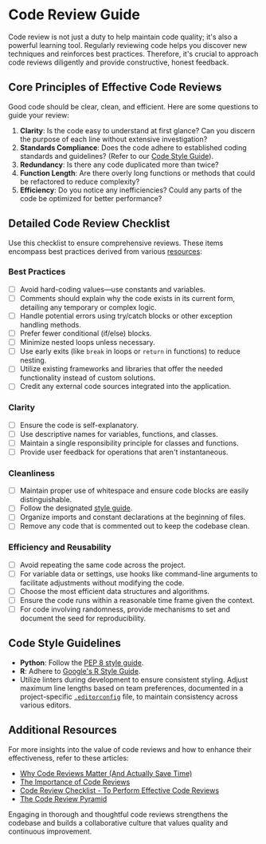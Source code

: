 # Code Review Guide

Code review is not just a duty to help maintain code quality; it's also a powerful learning tool. Regularly reviewing code helps you discover new techniques and reinforces best practices. Therefore, it's crucial to approach code reviews diligently and provide constructive, honest feedback.

## Core Principles of Effective Code Reviews

Good code should be clear, clean, and efficient. Here are some questions to guide your review:

1. **Clarity**: Is the code easy to understand at first glance? Can you discern the purpose of each line without extensive investigation?
2. **Standards Compliance**: Does the code adhere to established coding standards and guidelines? (Refer to our [Code Style Guide](#code-style)).
3. **Redundancy**: Is there any code duplicated more than twice?
4. **Function Length**: Are there overly long functions or methods that could be refactored to reduce complexity?
5. **Efficiency**: Do you notice any inefficiencies? Could any parts of the code be optimized for better performance?

## Detailed Code Review Checklist

Use this checklist to ensure comprehensive reviews. These items encompass best practices derived from various [resources](#additional-resources):

### Best Practices
- [ ] Avoid hard-coding values—use constants and variables.
- [ ] Comments should explain why the code exists in its current form, detailing any temporary or complex logic.
- [ ] Handle potential errors using try/catch blocks or other exception handling methods.
- [ ] Prefer fewer conditional (if/else) blocks.
- [ ] Minimize nested loops unless necessary.
- [ ] Use early exits (like `break` in loops or `return` in functions) to reduce nesting.
- [ ] Utilize existing frameworks and libraries that offer the needed functionality instead of custom solutions.
- [ ] Credit any external code sources integrated into the application.

### Clarity
- [ ] Ensure the code is self-explanatory.
- [ ] Use descriptive names for variables, functions, and classes.
- [ ] Maintain a single responsibility principle for classes and functions.
- [ ] Provide user feedback for operations that aren't instantaneous.

### Cleanliness
- [ ] Maintain proper use of whitespace and ensure code blocks are easily distinguishable.
- [ ] Follow the designated [style guide](#code-style).
- [ ] Organize imports and constant declarations at the beginning of files.
- [ ] Remove any code that is commented out to keep the codebase clean.

### Efficiency and Reusability
- [ ] Avoid repeating the same code across the project.
- [ ] For variable data or settings, use hooks like command-line arguments to facilitate adjustments without modifying the code.
- [ ] Choose the most efficient data structures and algorithms.
- [ ] Ensure the code runs within a reasonable time frame given the context.
- [ ] For code involving randomness, provide mechanisms to set and document the seed for reproducibility.

## Code Style Guidelines

- **Python**: Follow the [PEP 8 style guide](https://www.python.org/dev/peps/pep-0008/).
- **R**: Adhere to [Google's R Style Guide](https://google.github.io/styleguide/Rguide.html).
- Utilize linters during development to ensure consistent styling. Adjust maximum line lengths based on team preferences, documented in a project-specific [`.editorconfig`](https://editorconfig.org/) file, to maintain consistency across various editors.

## Additional Resources

For more insights into the value of code reviews and how to enhance their effectiveness, refer to these articles:

- [Why Code Reviews Matter (And Actually Save Time)](https://www.atlassian.com/agile/software-development/code-reviews)
- [The Importance of Code Reviews](https://www.sitepoint.com/the-importance-of-code-reviews/)
- [Code Review Checklist - To Perform Effective Code Reviews](https://www.evoketechnologies.com/blog/code-review-checklist-perform-effective-code-reviews/)
- [The Code Review Pyramid](https://www.morling.dev/blog/the-code-review-pyramid/)

Engaging in thorough and thoughtful code reviews strengthens the codebase and builds a collaborative culture that values quality and continuous improvement.
